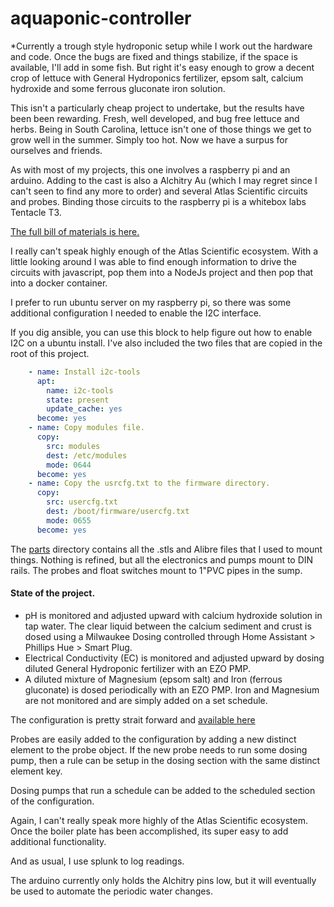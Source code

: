 # aquaponic-controller

*Currently a trough style hydroponic setup while I work out the hardware and code.  Once the bugs
are fixed and things stabilize, if the space is available, I'll add in some fish.  But right it's
easy enough to grow a decent crop of lettuce with General Hydroponics fertilizer, epsom salt, calcium hydroxide
and some ferrous gluconate iron solution.

This isn't a particularly cheap project to undertake, but the results have been been rewarding.
Fresh, well developed, and bug free lettuce and herbs.  Being in South Carolina, lettuce isn't
one of those things we get to grow well in the summer. Simply too hot.  Now we have a surpus for ourselves
and friends.

As with most of my projects, this one involves a raspberry pi and an arduino.  Adding to the cast
is also a Alchitry Au (which I may regret since I can't seen to find any more to order) and several
Atlas Scientific circuits and probes.  Binding those circuits to the raspberry pi is a whitebox labs
Tentacle T3.

[The full bill of materials is here.](BOM.MD)

I really can't speak highly enough of the Atlas Scientific ecosystem.  With a little looking around
I was able to find enough information to drive the circuits with javascript, pop them into a NodeJs
project and then pop that into a docker container.

I prefer to run ubuntu server on my raspberry pi, so there was some additional configuration
I needed to enable the I2C interface.

If you dig ansible, you can use this block to help figure out how to enable I2C on a ubuntu install.
I've also included the two files that are copied in the root of this project.

```yaml
    - name: Install i2c-tools
      apt:
        name: i2c-tools
        state: present
        update_cache: yes
      become: yes
    - name: Copy modules file.
      copy:
        src: modules
        dest: /etc/modules
        mode: 0644
      become: yes
    - name: Copy the usrcfg.txt to the firmware directory.
      copy:
        src: usercfg.txt
        dest: /boot/firmware/usercfg.txt
        mode: 0655
      become: yes
```

The [parts](parts) directory contains all the .stls and Alibre files that I used to mount things.  Nothing is refined, but all 
the electronics and pumps mount to DIN rails.  The probes and float switches mount to 1"PVC pipes in the sump.

 #### State of the project.
- pH is monitored and adjusted upward with calcium hydroxide solution in tap water.  The clear liquid between the calcium sediment
  and crust is dosed using a Milwaukee Dosing controlled through Home Assistant > Phillips Hue > Smart Plug.
- Electrical Conductivity (EC) is monitored and adjusted upward by dosing diluted General Hydroponic fertilizer with an EZO PMP. 
- A diluted mixture of Magnesium (epsom salt) and Iron (ferrous gluconate) is dosed periodically with an EZO PMP.  Iron and Magnesium are not 
  monitored and are simply added on a set schedule.
  
The configuration is pretty strait forward and [available here](src/main/javascript/probe-reader/configuration.json) 

Probes are easily added to the configuration by adding a new distinct element to the probe object.  If the new probe
needs to run some dosing pump, then a rule can be setup in the dosing section with the same distinct element key.

Dosing pumps that run a schedule can be added to the scheduled section of the configuration.

Again, I can't really speak more highly of the Atlas Scientific ecosystem.  Once the boiler plate has been accomplished, its super easy to add additional functionality.

And as usual, I use splunk to log readings.

The arduino currently only holds the Alchitry pins low, but it will eventually be used to automate the periodic water changes.